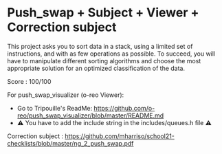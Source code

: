 # Push_swap + Subject + Viewer + Correction subject
This project asks you to sort data in a stack, using a limited set of instructions, and with as few operations as possible. To succeed, you will have to manipulate different sorting algorithms and choose the most appropriate solution for an optimized classification of the data.

Score : 100/100

For push_swap_visualizer (o-reo Viewer): 
- Go to Tripouille's ReadMe: https://github.com/o-reo/push_swap_visualizer/blob/master/README.md
- ⚠️ You have to add the include string in the includes/queues.h file ⚠️

Correction subject : https://github.com/mharriso/school21-checklists/blob/master/ng_2_push_swap.pdf
